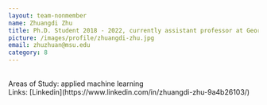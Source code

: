 ```yaml
---
layout: team-nonmember
name: Zhuangdi Zhu
title: Ph.D. Student 2018 - 2022, currently assistant professor at George Mason University
picture: /images/profile/zhuangdi-zhu.jpg
email: zhuzhuan@msu.edu
category: 8
---
```


<br/>
Areas of Study: applied machine learning 
<br/>
Links: [Linkedin](https://www.linkedin.com/in/zhuangdi-zhu-9a4b26103/)